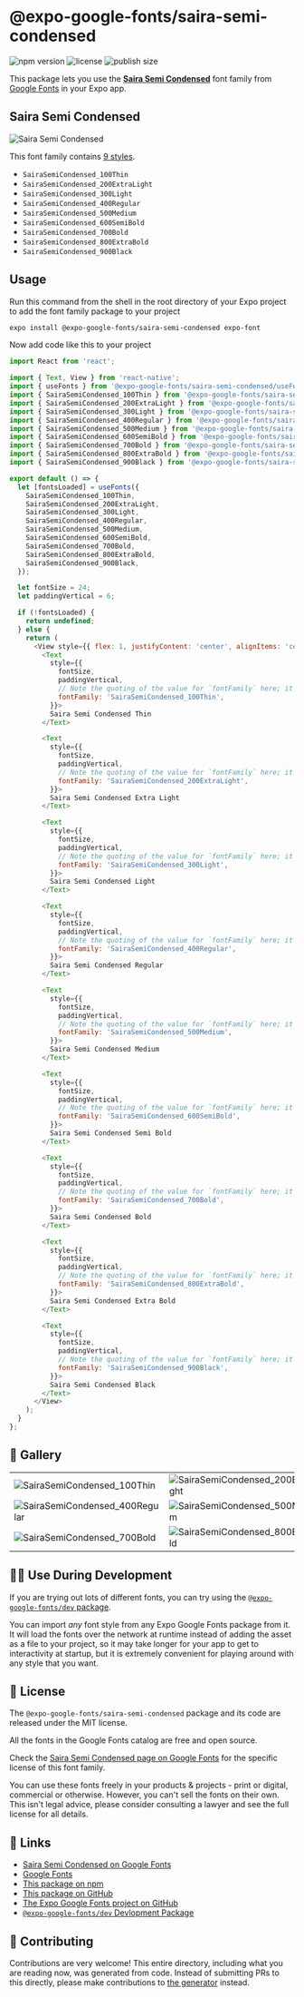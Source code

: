 # @expo-google-fonts/saira-semi-condensed

![npm version](https://flat.badgen.net/npm/v/@expo-google-fonts/saira-semi-condensed)
![license](https://flat.badgen.net/github/license/expo/google-fonts)
![publish size](https://flat.badgen.net/packagephobia/install/@expo-google-fonts/saira-semi-condensed)

This package lets you use the [**Saira Semi Condensed**](https://fonts.google.com/specimen/Saira+Semi+Condensed) font family from [Google Fonts](https://fonts.google.com/) in your Expo app.

## Saira Semi Condensed

![Saira Semi Condensed](./font-family.png)

This font family contains [9 styles](#-gallery).

- `SairaSemiCondensed_100Thin`
- `SairaSemiCondensed_200ExtraLight`
- `SairaSemiCondensed_300Light`
- `SairaSemiCondensed_400Regular`
- `SairaSemiCondensed_500Medium`
- `SairaSemiCondensed_600SemiBold`
- `SairaSemiCondensed_700Bold`
- `SairaSemiCondensed_800ExtraBold`
- `SairaSemiCondensed_900Black`

## Usage

Run this command from the shell in the root directory of your Expo project to add the font family package to your project
```sh
expo install @expo-google-fonts/saira-semi-condensed expo-font
```

Now add code like this to your project
```js
import React from 'react';

import { Text, View } from 'react-native';
import { useFonts } from '@expo-google-fonts/saira-semi-condensed/useFonts';
import { SairaSemiCondensed_100Thin } from '@expo-google-fonts/saira-semi-condensed/100Thin';
import { SairaSemiCondensed_200ExtraLight } from '@expo-google-fonts/saira-semi-condensed/200ExtraLight';
import { SairaSemiCondensed_300Light } from '@expo-google-fonts/saira-semi-condensed/300Light';
import { SairaSemiCondensed_400Regular } from '@expo-google-fonts/saira-semi-condensed/400Regular';
import { SairaSemiCondensed_500Medium } from '@expo-google-fonts/saira-semi-condensed/500Medium';
import { SairaSemiCondensed_600SemiBold } from '@expo-google-fonts/saira-semi-condensed/600SemiBold';
import { SairaSemiCondensed_700Bold } from '@expo-google-fonts/saira-semi-condensed/700Bold';
import { SairaSemiCondensed_800ExtraBold } from '@expo-google-fonts/saira-semi-condensed/800ExtraBold';
import { SairaSemiCondensed_900Black } from '@expo-google-fonts/saira-semi-condensed/900Black';

export default () => {
  let [fontsLoaded] = useFonts({
    SairaSemiCondensed_100Thin,
    SairaSemiCondensed_200ExtraLight,
    SairaSemiCondensed_300Light,
    SairaSemiCondensed_400Regular,
    SairaSemiCondensed_500Medium,
    SairaSemiCondensed_600SemiBold,
    SairaSemiCondensed_700Bold,
    SairaSemiCondensed_800ExtraBold,
    SairaSemiCondensed_900Black,
  });

  let fontSize = 24;
  let paddingVertical = 6;

  if (!fontsLoaded) {
    return undefined;
  } else {
    return (
      <View style={{ flex: 1, justifyContent: 'center', alignItems: 'center' }}>
        <Text
          style={{
            fontSize,
            paddingVertical,
            // Note the quoting of the value for `fontFamily` here; it expects a string!
            fontFamily: 'SairaSemiCondensed_100Thin',
          }}>
          Saira Semi Condensed Thin
        </Text>

        <Text
          style={{
            fontSize,
            paddingVertical,
            // Note the quoting of the value for `fontFamily` here; it expects a string!
            fontFamily: 'SairaSemiCondensed_200ExtraLight',
          }}>
          Saira Semi Condensed Extra Light
        </Text>

        <Text
          style={{
            fontSize,
            paddingVertical,
            // Note the quoting of the value for `fontFamily` here; it expects a string!
            fontFamily: 'SairaSemiCondensed_300Light',
          }}>
          Saira Semi Condensed Light
        </Text>

        <Text
          style={{
            fontSize,
            paddingVertical,
            // Note the quoting of the value for `fontFamily` here; it expects a string!
            fontFamily: 'SairaSemiCondensed_400Regular',
          }}>
          Saira Semi Condensed Regular
        </Text>

        <Text
          style={{
            fontSize,
            paddingVertical,
            // Note the quoting of the value for `fontFamily` here; it expects a string!
            fontFamily: 'SairaSemiCondensed_500Medium',
          }}>
          Saira Semi Condensed Medium
        </Text>

        <Text
          style={{
            fontSize,
            paddingVertical,
            // Note the quoting of the value for `fontFamily` here; it expects a string!
            fontFamily: 'SairaSemiCondensed_600SemiBold',
          }}>
          Saira Semi Condensed Semi Bold
        </Text>

        <Text
          style={{
            fontSize,
            paddingVertical,
            // Note the quoting of the value for `fontFamily` here; it expects a string!
            fontFamily: 'SairaSemiCondensed_700Bold',
          }}>
          Saira Semi Condensed Bold
        </Text>

        <Text
          style={{
            fontSize,
            paddingVertical,
            // Note the quoting of the value for `fontFamily` here; it expects a string!
            fontFamily: 'SairaSemiCondensed_800ExtraBold',
          }}>
          Saira Semi Condensed Extra Bold
        </Text>

        <Text
          style={{
            fontSize,
            paddingVertical,
            // Note the quoting of the value for `fontFamily` here; it expects a string!
            fontFamily: 'SairaSemiCondensed_900Black',
          }}>
          Saira Semi Condensed Black
        </Text>
      </View>
    );
  }
};

```

## 🔡 Gallery


||||
|-|-|-|
|![SairaSemiCondensed_100Thin](.//100Thin/SairaSemiCondensed_100Thin.ttf.png)|![SairaSemiCondensed_200ExtraLight](.//200ExtraLight/SairaSemiCondensed_200ExtraLight.ttf.png)|![SairaSemiCondensed_300Light](.//300Light/SairaSemiCondensed_300Light.ttf.png)||
|![SairaSemiCondensed_400Regular](.//400Regular/SairaSemiCondensed_400Regular.ttf.png)|![SairaSemiCondensed_500Medium](.//500Medium/SairaSemiCondensed_500Medium.ttf.png)|![SairaSemiCondensed_600SemiBold](.//600SemiBold/SairaSemiCondensed_600SemiBold.ttf.png)||
|![SairaSemiCondensed_700Bold](.//700Bold/SairaSemiCondensed_700Bold.ttf.png)|![SairaSemiCondensed_800ExtraBold](.//800ExtraBold/SairaSemiCondensed_800ExtraBold.ttf.png)|![SairaSemiCondensed_900Black](.//900Black/SairaSemiCondensed_900Black.ttf.png)||


## 👩‍💻 Use During Development

If you are trying out lots of different fonts, you can try using the [`@expo-google-fonts/dev` package](https://github.com/freeboub/google-fonts/tree/master/font-packages/dev#readme).

You can import *any* font style from any Expo Google Fonts package from it. It will load the fonts
over the network at runtime instead of adding the asset as a file to your project, so it may take longer
for your app to get to interactivity at startup, but it is extremely convenient
for playing around with any style that you want.

## 📖 License

The `@expo-google-fonts/saira-semi-condensed` package and its code are released under the MIT license.

All the fonts in the Google Fonts catalog are free and open source.

Check the [Saira Semi Condensed page on Google Fonts](https://fonts.google.com/specimen/Saira+Semi+Condensed) for the specific license of this font family.

You can use these fonts freely in your products & projects - print or digital, commercial or otherwise. However, you can't sell the fonts on their own. This isn't legal advice, please consider consulting a lawyer and see the full license for all details.

## 🔗 Links

- [Saira Semi Condensed on Google Fonts](https://fonts.google.com/specimen/Saira+Semi+Condensed)
- [Google Fonts](https://fonts.google.com/)
- [This package on npm](https://www.npmjs.com/package/@expo-google-fonts/saira-semi-condensed)
- [This package on GitHub](https://github.com/freeboub/google-fonts/tree/master/font-packages/saira-semi-condensed)
- [The Expo Google Fonts project on GitHub](https://github.com/freeboub/google-fonts)
- [`@expo-google-fonts/dev` Devlopment Package](https://github.com/freeboub/google-fonts/tree/master/font-packages/dev)

## 🤝 Contributing

Contributions are very welcome! This entire directory, including what you are reading now, was generated from code. Instead of submitting PRs to this directly, please make contributions to [the generator](https://github.com/freeboub/google-fonts/tree/master/packages/generator) instead.
